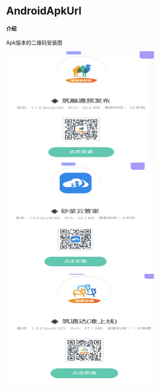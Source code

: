 # AndroidApkUrl

#### 介绍
Apk版本的二维码安装图

<img src="https://github.com/StoneFangl/AndroidApkUrl/blob/master/QQ20190903-152809%402x.png" width = "400px" height = "300px" alt="祝融通预发布环境" align=center />



<img src="https://github.com/StoneFangl/AndroidApkUrl/blob/master/QQ20190903-153008%402x.png" width = "400px" height = "300px" alt="砂浆云管家预发布环境" align=center />


<img src="https://github.com/StoneFangl/AndroidApkUrl/blob/master/QQ20190903-153257%402x.png" width = "400px" height = "300px" alt="筑通达预发布环境" align=center />
